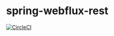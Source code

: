 # spring-webflux-rest

[![CircleCI](https://circleci.com/gh/Istvan1989/spring-webflux-rest.svg?style=svg&circle-token=95c6c82c0fd7799a7801ceb3836fe6285039a455)](https://circleci.com/gh/Istvan1989/spring-webflux-rest)
